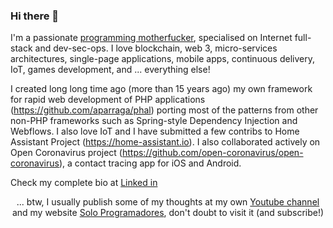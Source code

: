 ### Hi there 👋

I'm a passionate [programming motherfucker](http://programming-motherfucker.com), specialised on Internet full-stack and dev-sec-ops. I love blockchain, web 3, micro-services architectures, single-page applications, mobile apps, continuous delivery, IoT, games development, and ... everything else! 

I created long long time ago (more than 15 years ago) my own framework for rapid web development of PHP applications (https://github.com/aparraga/phal) porting most of the patterns from other non-PHP frameworks such as Spring-style Dependency Injection and Webflows. I also love IoT and I have submitted a few contribs to Home Assistant Project (https://home-assistant.io). I also collaborated actively on Open Coronavirus project (https://github.com/open-coronavirus/open-coronavirus), a contact tracing app for iOS and Android.

Check my complete bio at [Linked in](https://www.linkedin.com/in/antonioparraga/)

  <p align="center">
  ... btw, I usually publish some of my thoughts at my own <a href="https://www.youtube.com/c/antonioparraga">Youtube channel</a> and my website <a href="https://soloprogramadores.com">Solo Programadores</a>, don't doubt to visit it (and subscribe!)
  </p>
